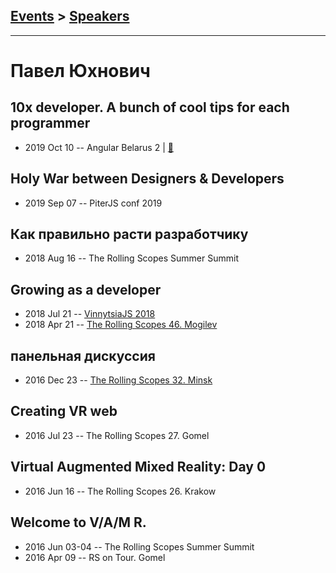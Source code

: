 ## [Events](../README.md) > [Speakers](../speakers.md)
---

# Павел Юхнович

## 10x developer. A bunch of cool tips for each programmer
- 2019 Oct 10 -- Angular Belarus 2  | [:notebook:](https://drive.google.com/file/d/1NEOoU5oB-AKlN5Gr8nbiGusq9hNaPHAa/view)  
## Holy War between Designers &amp; Developers
- 2019 Sep 07 -- PiterJS conf 2019    
## Как правильно расти разработчику
- 2018 Aug 16 -- The Rolling Scopes Summer Summit    
## Growing as a developer
- 2018 Jul 21 -- [VinnytsiaJS 2018](https://youtu.be/GvgNye4j4vw)    
- 2018 Apr 21 -- [The Rolling Scopes 46. Mogilev](https://www.youtube.com/watch?v=9m1PnI6w2Lo)    
## панельная дискуссия
- 2016 Dec 23 -- [The Rolling Scopes 32. Minsk](https://www.youtube.com/watch?v=qLxO9Pgx05M)    
## Creating VR web
- 2016 Jul 23 -- The Rolling Scopes 27. Gomel    
## Virtual Augmented Mixed Reality: Day 0
- 2016 Jun 16 -- The Rolling Scopes 26. Krakow    
## Welcome to V&#x2F;A&#x2F;M R.
- 2016 Jun 03-04 -- The Rolling Scopes Summer Summit    
- 2016 Apr 09 -- RS on Tour. Gomel    
